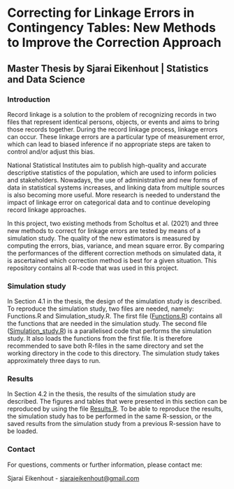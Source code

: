 # Correcting for Linkage Errors in Contingency Tables: New Methods to Improve the Correction Approach
## Master Thesis by Sjarai Eikenhout | Statistics and Data Science

### Introduction
Record linkage is a solution to the problem of recognizing records in two files that represent identical persons, objects, or events and aims to bring those records together. During the record linkage process, linkage errors can occur. These linkage errors are a particular
type of measurement error, which can lead to biased inference if no appropriate steps are taken to control and/or adjust this bias.

National Statistical Institutes aim to publish high-quality and accurate descriptive statistics of the population, which are used to inform policies and stakeholders. Nowadays, the use of administrative and new forms of data in statistical systems increases, and linking data from multiple sources is also becoming more useful. More research is needed to understand the impact of linkage error on categorical data and to continue developing record linkage approaches.

In this project, two existing methods from Scholtus et al. (2021) and three new methods to correct for linkage errors are tested by means of a simulation study. The quality of the new estimators is measured by computing the errors, bias, variance, and
mean square error. By comparing the performances of the different correction methods on simulated data, it is ascertained which correction method is best for a given situation. This repository contains all R-code that was used in this project.

### Simulation study
In Section 4.1 in the thesis, the design of the simulation study is described. To reproduce the simulation study, two files are needed, namely: Functions.R and Simulation_study.R. The first file ([Functions.R](Functions.R)) contains all the functions that are needed in the simulation study. The second file ([Simulation_study.R](Simulation_study.R)) is a parallelised code that performs the simulation study. It also loads the functions from the first file. It is therefore recommended to save both R-files in the same directory and set the working directory in the code to this  directory. The simulation study takes approximately three days to run.

### Results
In Section 4.2 in the thesis, the results of the simulation study are described. The figures and tables that were presented in this section can be reproduced by using the file [Results.R](Results.R). To be able to reproduce the results, the simulation study has to be performed in the same R-session, or the saved results from the simulation study from a previous R-session have to be loaded.

### Contact

For questions, comments or further information, please contact me: 

Sjarai Eikenhout - sjaraieikenhout@gmail.com
